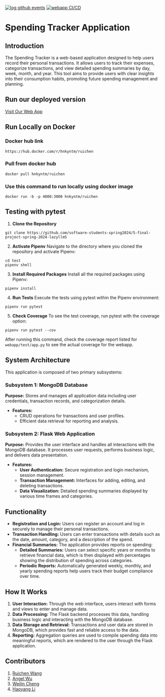 [![log github events](https://github.com/software-students-spring2024/5-final-project-spring-2024-lazyllm5/actions/workflows/event-logger.yml/badge.svg)](https://github.com/software-students-spring2024/5-final-project-spring-2024-lazyllm5/actions/workflows/event-logger.yml)
[![webapp CI/CD](https://github.com/software-students-spring2024/5-final-project-spring-2024-lazyllm5/actions/workflows/webapp.yml/badge.svg)](https://github.com/software-students-spring2024/5-final-project-spring-2024-lazyllm5/actions/workflows/webapp.yml)

# Spending Tracker Application

## Introduction
The Spending Tracker is a web-based application designed to help users record their personal transactions. It allows users to track their expenses, categorize transactions, and view detailed spending summaries by day, week, month, and year. This tool aims to provide users with clear insights into their consumption habits, promoting future spending management and planning.

## Run our deployed version
[Visit Our Web App](http://138.197.33.44:4000/)


## Run Locally on Docker
### Docker hub link
`https://hub.docker.com/r/hnkyntm/ruichen`

### Pull from docker hub
```
docker pull hnkyntm/ruichen

```
### Use this command to run locally using docker image
```
docker run -b -p 4000:3000 hnkyntm/ruichen
```

## Testing with pytest

1. **Clone the Repository**
  ```
  git clone https://github.com/software-students-spring2024/5-final-project-spring-2024-lazyllm5
  ```
2. **Activate Pipenv**
Navigate to the directory where you cloned the repository and activate Pipenv:
  ```
  cd test
  pipenv shell
  ```
3. **Install Required Packages**
Install all the required packages using Pipenv:
  ```
  pipenv install
  ```
4. **Run Tests**
Execute the tests using pytest within the Pipenv environment:
  ```
pipenv run pytest
  ```
5. **Check Coverage**
To see the test coverage, run pytest with the coverage option:
  ```
pipenv run pytest --cov
  ```
After running this command, check the coverage report listed for `webapp/test/app.py` to see the actual coverage for the webapp.


## System Architecture
This application is composed of two primary subsystems:

### Subsystem 1: MongoDB Database
**Purpose:** Stores and manages all application data including user credentials, transaction records, and categorization details.
- **Features:**
  - CRUD operations for transactions and user profiles.
  - Efficient data retrieval for reporting and analysis.

### Subsystem 2: Flask Web Application
**Purpose:** Provides the user interface and handles all interactions with the MongoDB database. It processes user requests, performs business logic, and delivers data presentation.
- **Features:**
  - **User Authentication:** Secure registration and login mechanism, session management.
  - **Transaction Management:** Interfaces for adding, editing, and deleting transactions.
  - **Data Visualization:** Detailed spending summaries displayed by various time frames and categories.

## Functionality
- **Registration and Login:** Users can register an account and log in securely to manage their personal transactions.
- **Transaction Handling:** Users can enter transactions with details such as the date, amount, category, and a description of the spend.
- **Financial Summaries:** The application provides reports on spending:
  - **Detailed Summaries:** Users can select specific years or months to retrieve financial data, which is then displayed with percentages showing the distribution of spending across categories.
  - **Periodic Reports:** Automatically generated weekly, monthly, and yearly spending reports help users track their budget compliance over time.

## How It Works
1. **User Interaction:** Through the web interface, users interact with forms and views to enter and manage data.
2. **Data Processing:** The Flask backend processes this data, handling business logic and interacting with the MongoDB database.
3. **Data Storage and Retrieval:** Transactions and user data are stored in MongoDB, which provides fast and reliable access to the data.
4. **Reporting:** Aggregation queries are used to compile spending data into meaningful reports, which are rendered to the user through the Flask application.

## Contributors

1. [Ruichen Wang](https://github.com/rcwang937)
2. [Angel Wu](https://github.com/angelWu2002)
3. [Weilin Cheng](https://github.com/M1stery232)
4. [Haoyang Li](https://github.com/LeoLi727)